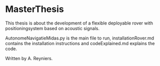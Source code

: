 # MasterThesis
This thesis is about the development of a flexible deployable rover with positioningsystem based on acoustic signals.

AutonomeNavigatieMidas.py is the main file to run, installationRover.md contains the installation instructions and codeExplained.md explains the code.

Written by A. Reyniers.
